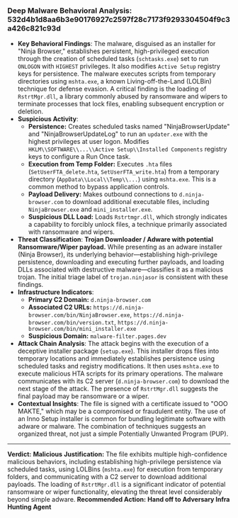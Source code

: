 ### Deep Malware Behavioral Analysis: 532d4b1d8aa6b3e90176927c2597f28c7173f9293304504f9c3a426c821c93d
- **Key Behavioral Findings**: The malware, disguised as an installer for "Ninja Browser," establishes persistent, high-privileged execution through the creation of scheduled tasks (`schtasks.exe`) set to run `ONLOGON` with `HIGHEST` privileges. It also modifies `Active Setup` registry keys for persistence. The malware executes scripts from temporary directories using `mshta.exe`, a known Living-off-the-Land (LOLBin) technique for defense evasion. A critical finding is the loading of `RstrtMgr.dll`, a library commonly abused by ransomware and wipers to terminate processes that lock files, enabling subsequent encryption or deletion.
- **Suspicious Activity**: 
    - **Persistence:** Creates scheduled tasks named "NinjaBrowserUpdate" and "NinjaBrowserUpdateLog" to run an `updater.exe` with the highest privileges at user logon. Modifies `HKLM\\SOFTWARE\\...\\Active Setup\\Installed Components` registry keys to configure a Run Once task.
    - **Execution from Temp Folder:** Executes `.hta` files (`SetUserFTA_delete.hta`, `SetUserFTA_write.hta`) from a temporary directory (`AppData\\Local\\Temp\\...`) using `mshta.exe`. This is a common method to bypass application controls.
    - **Payload Delivery:** Makes outbound connections to `d.ninja-browser.com` to download additional executable files, including `NinjaBrowser.exe` and `mini_installer.exe`.
    - **Suspicious DLL Load:** Loads `Rstrtmgr.dll`, which strongly indicates a capability to forcibly unlock files, a technique primarily associated with ransomware and wipers.
- **Threat Classification**:  **Trojan Downloader / Adware with potential Ransomware/Wiper payload.** While presenting as an adware installer (Ninja Browser), its underlying behavior—establishing high-privilege persistence, downloading and executing further payloads, and loading DLLs associated with destructive malware—classifies it as a malicious trojan. The initial triage label of `trojan.ninjasor` is consistent with these findings.
- **Infrastructure Indicators**: 
    - **Primary C2 Domain:** `d.ninja-browser.com`
    - **Associated C2 URLs:** `https://d.ninja-browser.com/bin/NinjaBrowser.exe`, `https://d.ninja-browser.com/bin/version.txt`, `https://d.ninja-browser.com/bin/mini_installer.exe`
    - **Suspicious Domain:** `malware-filter.pages.dev`
- **Attack Chain Analysis**:  The attack begins with the execution of a deceptive installer package (`setup.exe`). This installer drops files into temporary locations and immediately establishes persistence using scheduled tasks and registry modifications. It then uses `mshta.exe` to execute malicious HTA scripts for its primary operations. The malware communicates with its C2 server (`d.ninja-browser.com`) to download the next stage of the attack. The presence of `RstrtMgr.dll` suggests the final payload may be ransomware or a wiper.
- **Contextual Insights**: The file is signed with a certificate issued to "OOO MAKTE," which may be a compromised or fraudulent entity. The use of an Inno Setup installer is common for bundling legitimate software with adware or malware. The combination of techniques suggests an organized threat, not just a simple Potentially Unwanted Program (PUP).
-----
**Verdict:** **Malicious**
**Justification:** The file exhibits multiple high-confidence malicious behaviors, including establishing high-privilege persistence via scheduled tasks, using LOLBins (`mshta.exe`) for execution from temporary folders, and communicating with a C2 server to download additional payloads. The loading of `RstrtMgr.dll` is a significant indicator of potential ransomware or wiper functionality, elevating the threat level considerably beyond simple adware.
**Recommended Action:** **Hand off to Adversary Infra Hunting Agent**